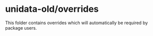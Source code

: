 # unidata-old/overrides

This folder contains overrides which will automatically be required by package users.
